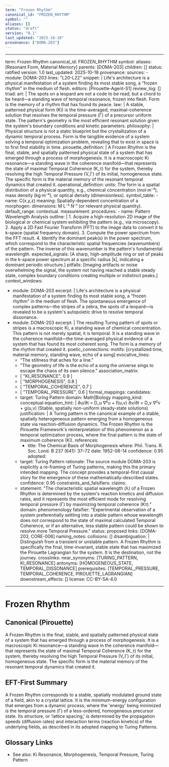 ```yaml
---
term: "Frozen Rhythm"
canonical_id: "FROZEN_RHYTHM"
symbol: ""
aliases: []
status: "draft"
version: "0.1"
last_updated: "2025-10-18"
provenance: ["DOMA-203"]
---
```


---
term: Frozen Rhythm
canonical_id: FROZEN_RHYTHM
symbol:
aliases: [Resonant Form, Material Memory]
parents: [DOMA-203]
children: []
status: ratified
version: 1.0
last_updated: 2025-10-18
provenance:
  sources:
    - module: DOMA-203
      lines: "L20-L22"
      snippet: |
        Life's architecture is a physical manifestation of a system finding its most stable song, a "frozen rhythm" in the medium of flesh.
  editors: [Pirouette-Agent-S1]
  review_log: []
triad:
  art: |
    The spots on a leopard are not a code to be read, but a chord to be heard—a standing wave of temporal resonance, frozen into flesh. Form is the memory of a rhythm that has found its peace.
  law: |
    A stable, patterned physical form (Ki) is the time-averaged, maximal-coherence solution that resolves the temporal pressure (Γ) of a precursor uniform state. The pattern's geometry is the most efficient resonant solution given the system's boundary conditions and kinetic parameters.
  philosophy: |
    Physical structure is not a static blueprint but the crystallization of a dynamic temporal process. Form is the tangible evidence of a system solving a temporal optimization problem, revealing that to exist in space is to first find stability in time.
pirouette_definition: |
  A Frozen Rhythm is the final, stable, and spatially patterned physical state of a system that has emerged through a process of morphogenesis. It is a macroscopic Ki resonance—a standing wave in the coherence manifold—that represents the state of maximal Temporal Coherence (K_τ) for the system, thereby resolving the high Temporal Pressure (V_Γ) of its initial, homogeneous state. The specific form is the material memory of the resonant temporal dynamics that created it.
operational_definition:
  units: The form is a spatial distribution of a physical quantity, e.g., chemical concentration (mol·m⁻³), mass density (kg·m⁻³), or optical density (dimensionless).
  symbol_table:
    - name: C(x,y,z)
      meaning: Spatially-dependent concentration of a morphogen.
      dimensions: M L⁻³ N⁻¹ (or relevant physical quantity).
      default_range: contextual.
  measurement:
    procedures:
      - name: Pattern Wavelength Analysis
        outline: |
          1. Acquire a high-resolution 2D image of the biological or chemical system exhibiting the pattern (e.g., via microscopy).
          2. Apply a 2D Fast Fourier Transform (FFT) to the image data to convert it to k-space (spatial frequency domain).
          3. Compute the power spectrum from the FFT result.
          4. Identify the dominant peak(s) in the power spectrum, which correspond to the characteristic spatial frequencies (wavenumbers) of the pattern. The inverse of this wavenumber is the pattern's fundamental wavelength.
        expected_signals: [A sharp, high-amplitude ring or set of peaks in the k-space power spectrum at a specific radius |k|, indicating a dominant periodic structure.]
        pitfalls: [Imaging artifacts or noise overwhelming the signal, the system not having reached a stable steady state, complex boundary conditions creating multiple or indistinct peaks.]
context_windows:
  - module: DOMA-203
    excerpt: |
      Life's architecture is a physical manifestation of a system finding its most stable song, a "frozen rhythm" in the medium of flesh. The spontaneous emergence of complex patterns—the stripes of a zebra, the spots of a leopard—is revealed to be a system's autopoietic drive to resolve temporal dissonance.
  - module: DOMA-203
    excerpt: |
      The resulting Turing pattern of spots or stripes is a macroscopic Ki, a standing wave of chemical concentration. This pattern is not merely spatial; it is temporal. It is a standing wave in the coherence manifold—the time-averaged physical evidence of a system that has found its most coherent song. The form is a memory of the rhythm that created it.
poetic_connections:
  motifs: [crystallized time, material memory, standing wave, echo of a song]
  evocative_lines:
    - "The stillness that aches for a line."
    - "The geometry of life is the echo of a song the universe sings to escape the chaos of its own silence."
  association_matrix:
    - [ "KI_RESONANCE", 0.9 ]
    - [ "MORPHOGENESIS", 0.8 ]
    - [ "TEMPORAL_COHERENCE", 0.7 ]
    - [ "TEMPORAL_PRESSURE", 0.6 ]
formal_mappings:
  candidates:
    - target: Turing Pattern
      domain: Math|Biology
      mapping_kind: conceptual
      equation_hint: |
        ∂u/∂t = D_u ∇²u + f(u,v)
        ∂v/∂t = D_v ∇²v + g(u,v)
        (Stable, spatially non-uniform steady-state solutions)
      justification: |
        A Turing pattern is the canonical example of a stable, spatially heterogeneous pattern emerging from a homogeneous state via reaction-diffusion dynamics. The Frozen Rhythm is the Pirouette Framework's reinterpretation of this phenomenon as a temporal optimization process, where the final pattern is the state of maximum coherence (Ki).
      references:
        - title: The Chemical Basis of Morphogenesis
          where: Phil. Trans. R. Soc. Lond. B 237 (641): 37–72
          date: 1952-08-14
      confidence: 0.95
  adopted:
    - target: Turing Pattern
      rationale: The source module DOMA-203 is explicitly a re-framing of Turing patterns, making this the primary intended mapping. The concept provides a temporal-first causal story for the emergence of these mathematically-described states.
      confidence: 0.95
constraints_and_falsifiers:
  claims:
    - statement: "The characteristic spatial wavelength (λ) of a Frozen Rhythm is determined by the system's reaction kinetics and diffusion rates, and it represents the most efficient mode for resolving temporal pressure (Γ) by maximizing temporal coherence (Kτ)."
      domain: phenomenology
      falsifier: "Experimental observation of a system preferentially settling into a stable pattern whose wavelength does *not* correspond to the state of maximal calculated Temporal Coherence, or if an alternative, less stable pattern could be shown to resolve more Temporal Pressure."
      status: proposed
      links: [DOMA-203, CORE-006]
naming_notes:
  collisions: []
  disambiguation: |
    Distinguish from a transient or unstable pattern. A Frozen Rhythm is specifically the final, time-invariant, stable state that has maximized the Pirouette Lagrangian for the system. It is the destination, not the journey.
crosslinks:
  near_synonyms: [TURING_PATTERN, KI_RESONANCE]
  antonyms: [HOMOGENEOUS_STATE, TEMPORAL_DISSONANCE]
  prerequisites: [TEMPORAL_PRESSURE, TEMPORAL_COHERENCE, PIROUETTE_LAGRANGIAN]
  downstream_effects: []
license: CC-BY-SA-4.0
---

# Frozen Rhythm

## Canonical (Pirouette)
A Frozen Rhythm is the final, stable, and spatially patterned physical state of a system that has emerged through a process of morphogenesis. It is a macroscopic Ki resonance—a standing wave in the coherence manifold—that represents the state of maximal Temporal Coherence (K_τ) for the system, thereby resolving the high Temporal Pressure (V_Γ) of its initial, homogeneous state. The specific form is the material memory of the resonant temporal dynamics that created it.

## EFT-First Summary
A Frozen Rhythm corresponds to a stable, spatially modulated ground state of a field, akin to a crystal lattice. It is the minimum-energy configuration that emerges from a dynamic process, where the 'energy' being minimized is the temporal pressure (Γ) of a less-ordered, homogeneous precursor state. Its structure, or 'lattice spacing,' is determined by the propagation speeds (diffusion rates) and interaction terms (reaction kinetics) of the underlying fields, as described in its adopted mapping to Turing Patterns.

## Glossary Links
- See also: Ki Resonance, Morphogenesis, Temporal Pressure, Turing Pattern
